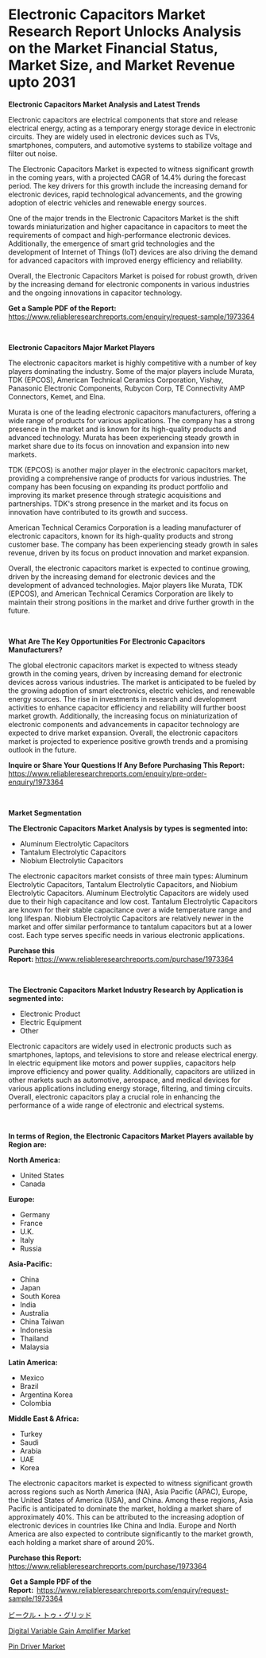 <p><h1>Electronic Capacitors Market Research Report Unlocks Analysis on the Market Financial Status, Market Size, and Market Revenue upto 2031</h1></p><p><strong>Electronic Capacitors Market Analysis and Latest Trends</strong></p>
<p><p>Electronic capacitors are electrical components that store and release electrical energy, acting as a temporary energy storage device in electronic circuits. They are widely used in electronic devices such as TVs, smartphones, computers, and automotive systems to stabilize voltage and filter out noise.</p><p>The Electronic Capacitors Market is expected to witness significant growth in the coming years, with a projected CAGR of 14.4% during the forecast period. The key drivers for this growth include the increasing demand for electronic devices, rapid technological advancements, and the growing adoption of electric vehicles and renewable energy sources.</p><p>One of the major trends in the Electronic Capacitors Market is the shift towards miniaturization and higher capacitance in capacitors to meet the requirements of compact and high-performance electronic devices. Additionally, the emergence of smart grid technologies and the development of Internet of Things (IoT) devices are also driving the demand for advanced capacitors with improved energy efficiency and reliability.</p><p>Overall, the Electronic Capacitors Market is poised for robust growth, driven by the increasing demand for electronic components in various industries and the ongoing innovations in capacitor technology.</p></p>
<p><strong>Get a Sample PDF of the Report:&nbsp;</strong> <a href="https://www.reliableresearchreports.com/enquiry/request-sample/1973364">https://www.reliableresearchreports.com/enquiry/request-sample/1973364</a></p>
<p>&nbsp;</p>
<p><strong>Electronic Capacitors Major Market Players</strong></p>
<p><p>The electronic capacitors market is highly competitive with a number of key players dominating the industry. Some of the major players include Murata, TDK (EPCOS), American Technical Ceramics Corporation, Vishay, Panasonic Electronic Components, Rubycon Corp, TE Connectivity AMP Connectors, Kemet, and Elna.</p><p>Murata is one of the leading electronic capacitors manufacturers, offering a wide range of products for various applications. The company has a strong presence in the market and is known for its high-quality products and advanced technology. Murata has been experiencing steady growth in market share due to its focus on innovation and expansion into new markets.</p><p>TDK (EPCOS) is another major player in the electronic capacitors market, providing a comprehensive range of products for various industries. The company has been focusing on expanding its product portfolio and improving its market presence through strategic acquisitions and partnerships. TDK's strong presence in the market and its focus on innovation have contributed to its growth and success.</p><p>American Technical Ceramics Corporation is a leading manufacturer of electronic capacitors, known for its high-quality products and strong customer base. The company has been experiencing steady growth in sales revenue, driven by its focus on product innovation and market expansion.</p><p>Overall, the electronic capacitors market is expected to continue growing, driven by the increasing demand for electronic devices and the development of advanced technologies. Major players like Murata, TDK (EPCOS), and American Technical Ceramics Corporation are likely to maintain their strong positions in the market and drive further growth in the future.</p></p>
<p>&nbsp;</p>
<p><strong>What Are The Key Opportunities For Electronic Capacitors Manufacturers?</strong></p>
<p><p>The global electronic capacitors market is expected to witness steady growth in the coming years, driven by increasing demand for electronic devices across various industries. The market is anticipated to be fueled by the growing adoption of smart electronics, electric vehicles, and renewable energy sources. The rise in investments in research and development activities to enhance capacitor efficiency and reliability will further boost market growth. Additionally, the increasing focus on miniaturization of electronic components and advancements in capacitor technology are expected to drive market expansion. Overall, the electronic capacitors market is projected to experience positive growth trends and a promising outlook in the future.</p></p>
<p><strong>Inquire or Share Your Questions If Any Before Purchasing This Report:</strong> <a href="https://www.reliableresearchreports.com/enquiry/pre-order-enquiry/1973364">https://www.reliableresearchreports.com/enquiry/pre-order-enquiry/1973364</a></p>
<p>&nbsp;</p>
<p><strong>Market Segmentation</strong></p>
<p><strong>The Electronic Capacitors Market Analysis by types is segmented into:</strong></p>
<p><ul><li>Aluminum Electrolytic Capacitors</li><li>Tantalum Electrolytic Capacitors</li><li>Niobium Electrolytic Capacitors</li></ul></p>
<p><p>The electronic capacitors market consists of three main types: Aluminum Electrolytic Capacitors, Tantalum Electrolytic Capacitors, and Niobium Electrolytic Capacitors. Aluminum Electrolytic Capacitors are widely used due to their high capacitance and low cost. Tantalum Electrolytic Capacitors are known for their stable capacitance over a wide temperature range and long lifespan. Niobium Electrolytic Capacitors are relatively newer in the market and offer similar performance to tantalum capacitors but at a lower cost. Each type serves specific needs in various electronic applications.</p></p>
<p><strong>Purchase this Report:&nbsp;</strong><a href="https://www.reliableresearchreports.com/purchase/1973364">https://www.reliableresearchreports.com/purchase/1973364</a></p>
<p>&nbsp;</p>
<p><strong>The Electronic Capacitors Market Industry Research by Application is segmented into:</strong></p>
<p><ul><li>Electronic Product</li><li>Electric Equipment</li><li>Other</li></ul></p>
<p><p>Electronic capacitors are widely used in electronic products such as smartphones, laptops, and televisions to store and release electrical energy. In electric equipment like motors and power supplies, capacitors help improve efficiency and power quality. Additionally, capacitors are utilized in other markets such as automotive, aerospace, and medical devices for various applications including energy storage, filtering, and timing circuits. Overall, electronic capacitors play a crucial role in enhancing the performance of a wide range of electronic and electrical systems.</p></p>
<p>&nbsp;</p>
<p><strong>In terms of Region, the Electronic Capacitors Market Players available by Region are:</strong></p>
<p>
    <p> <strong> North America: </strong>
        <ul>
            <li>United States</li>
            <li>Canada</li>
        </ul>
        </p> 
    <p> <strong> Europe: </strong>
        <ul>
            <li>Germany</li>
            <li>France</li>
            <li>U.K.</li>
            <li>Italy</li>
            <li>Russia</li>
        </ul>
        </p> 
    <p> <strong> Asia-Pacific: </strong>
        <ul>
            <li>China</li>
            <li>Japan</li>
            <li>South Korea</li>
            <li>India</li>
            <li>Australia</li>
            <li>China Taiwan</li>
            <li>Indonesia</li>
            <li>Thailand</li>
            <li>Malaysia</li>
        </ul>
        </p> 
    <p> <strong> Latin America: </strong>
        <ul>
            <li>Mexico</li>
            <li>Brazil</li>
            <li>Argentina Korea</li>
            <li>Colombia</li>
        </ul>
        </p> 
    <p> <strong> Middle East & Africa: </strong>
        <ul>
            <li>Turkey</li>
            <li>Saudi</li>
            <li>Arabia</li>
            <li>UAE</li>
            <li>Korea</li>
        </ul>
    </p>
    </p>
<p><p>The electronic capacitors market is expected to witness significant growth across regions such as North America (NA), Asia Pacific (APAC), Europe, the United States of America (USA), and China. Among these regions, Asia Pacific is anticipated to dominate the market, holding a market share of approximately 40%. This can be attributed to the increasing adoption of electronic devices in countries like China and India. Europe and North America are also expected to contribute significantly to the market growth, each holding a market share of around 20%.</p></p>
<p><strong>Purchase this Report: </strong><a href="https://www.reliableresearchreports.com/purchase/1973364">https://www.reliableresearchreports.com/purchase/1973364</a></p>
<p>&nbsp;<strong>Get a Sample PDF of the Report:&nbsp;&nbsp;</strong><a href="https://www.reliableresearchreports.com/enquiry/request-sample/1973364">https://www.reliableresearchreports.com/enquiry/request-sample/1973364</a></p>
<p><strong></strong></p>
<p><p><a href="https://github.com/Sophiaard2003/Market-Research-Report-List-1/blob/main/828949110747.md">ビークル・トゥ・グリッド</a></p><p><a href="https://github.com/irfadac/Market-Research-Report-List-2/blob/main/digital-variable-gain-amplifier-market.md">Digital Variable Gain Amplifier Market</a></p><p><a href="https://github.com/ashepherd82/Market-Research-Report-List-3/blob/main/pin-driver-market.md">Pin Driver Market</a></p></p>